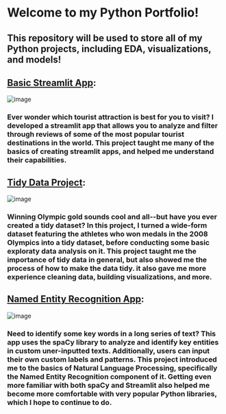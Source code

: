 # Welcome to my Python Portfolio!

## This repository will be used to store all of my Python projects, including EDA, visualizations, and models!

## [Basic Streamlit App](https://github.com/JackOwens38/OWENS-Python-Portfolio/tree/main/basic-streamlit-app):
![image](https://github.com/user-attachments/assets/7cd18fac-5750-43d2-ad7c-4737fca0a38c)

### Ever wonder which tourist attraction is best for you to visit? I developed a streamlit app that allows you to analyze and filter through reviews of some of the most popular tourist destinations in the world. This project taught me many of the basics of creating streamlit apps, and helped me understand their capabilities. 

## [Tidy Data Project](https://github.com/JackOwens38/OWENS-Python-Portfolio/tree/main/tidy_data_project):
![image](https://github.com/user-attachments/assets/a4ddca91-bb92-469b-9d24-b236bebb8f02)

### Winning Olympic gold sounds cool and all--but have you ever created a tidy dataset? In this project, I turned a wide-form dataset featuring the athletes who won medals in the 2008 Olympics into a tidy dataset, before conducting some basic exploraty data analysis on it. This project taught me the importance of tidy data in general, but also showed me the process of how to make the data tidy. it also gave me more experience cleaning data, building visualizations, and more.

## [Named Entity Recognition App](https://github.com/JackOwens38/OWENS-Python-Portfolio/tree/main/NERStreamlitApp):
![image](https://spacy.io/images/pipeline.svg)

### Need to identify some key words in a long series of text? This app uses the spaCy library to analyze and identify key entities in custom uner-inputted texts. Additionally, users can input their own custom labels and patterns. This project introduced me to the basics of Natural Language Processing, specifically the Named Entity Recognition component of it. Getting even more familiar with both spaCy and Streamlit also helped me become more comfortable with very popular Python libraries, which I hope to continue to do.
